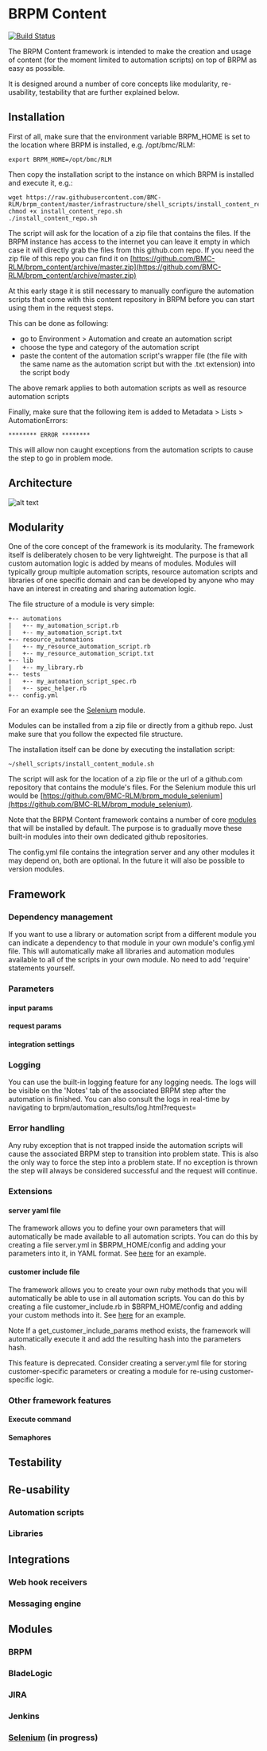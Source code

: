 # BRPM Content

[![Build Status](https://travis-ci.org/BMC-RLM/brpm_content.svg?branch=master)](https://travis-ci.org/BMC-RLM/brpm_content)

The BRPM Content framework is intended to make the creation and usage of content (for the moment limited to automation scripts) on top of BRPM as easy as possible.

It is designed around a number of core concepts like modularity, re-usability, testability that are further explained below.

## Installation

First of all, make sure that the environment variable BRPM_HOME is set to the location where BRPM is installed, e.g. /opt/bmc/RLM:
```shell
export BRPM_HOME=/opt/bmc/RLM
```

Then copy the installation script to the instance on which BRPM is installed and execute it, e.g.:
```shell
wget https://raw.githubusercontent.com/BMC-RLM/brpm_content/master/infrastructure/shell_scripts/install_content_repo.sh
chmod +x install_content_repo.sh
./install_content_repo.sh
```

The script will ask for the location of a zip file that contains the files. If the BRPM instance has access to the internet you can leave it empty in which case it will directly grab the files from this github.com repo.
If you need the zip file of this repo you can find it on [https://github.com/BMC-RLM/brpm_content/archive/master.zip](https://github.com/BMC-RLM/brpm_content/archive/master.zip)

At this early stage it is still necessary to manually configure the automation scripts that come with this content repository in BRPM before you can start using them in the request steps. 

This can be done as following:
 - go to Environment > Automation and create an automation script
 - choose the type and category of the automation script
 - paste the content of the automation script's wrapper file (the file with the same name as the automation script but with the .txt extension) into the script body
 
The above remark applies to both automation scripts as well as resource automation scripts
 
Finally, make sure that the following item is added to Metadata > Lists > AutomationErrors: 
```
******** ERROR ********
```
This will allow non caught exceptions from the automation scripts to cause the step to go in problem mode.

## Architecture
![alt text](https://github.com/BMC-RLM/brpm_content/blob/master/architecture.png "architecture")

## Modularity

One of the core concept of the framework is its modularity. The framework itself is deliberately chosen to be very lightweight. The purpose is that all custom automation logic is added by means of modules. Modules will typically group multiple automation scripts, resource automation scripts and libraries of one specific domain and can be developed by anyone who may have an interest in creating and sharing automation logic.
 
The file structure of a module is very simple: 
```
+-- automations
|   +-- my_automation_script.rb
|   +-- my_automation_script.txt
+-- resource_automations
|   +-- my_resource_automation_script.rb
|   +-- my_resource_automation_script.txt
+-- lib
|   +-- my_library.rb
+-- tests
|   +-- my_automation_script_spec.rb
|   +-- spec_helper.rb
+-- config.yml
```

For an example see the [Selenium](https://github.com/BMC-RLM/brpm_module_selenium) module.

Modules can be installed from a zip file or directly from a github repo. Just make sure that you follow the expected file structure. 

The installation itself can be done by executing the installation script: 
```shell
~/shell_scripts/install_content_module.sh
```

The script will ask for the location of a zip file or the url of a github.com repository that contains the module's files. For the Selenium module this url would be [https://github.com/BMC-RLM/brpm_module_selenium](https://github.com/BMC-RLM/brpm_module_selenium).

Note that the BRPM Content framework contains a number of core [modules](https://github.com/BMC-RLM/brpm_content/tree/master/modules) that will be installed by default. The purpose is to gradually move these built-in modules into their own dedicated github repositories.  

The config.yml file contains the integration server and any other modules it may depend on, both are optional. In the future it will also be possible to version modules. 

## Framework
### Dependency management

If you want to use a library or automation script from a different module you can indicate a dependency to that module in your own module's config.yml file. This will automatically make all libraries and automation modules available to all of the scripts in your own module. No need to add 'require' statements yourself.

### Parameters
#### input params
#### request params
#### integration settings
### Logging

You can use the built-in logging feature for any logging needs. The logs will be visible on the 'Notes' tab of the associated BRPM step after the automation is finished. You can also consult the logs in real-time by navigating to <BRPM server>brpm/automation_results/log.html?request=<request id>

### Error handling

Any ruby exception that is not trapped inside the automation scripts will cause the associated BRPM step to transition into problem state. This is also the only way to force the step into a problem state. If no exception is thrown the step will always be considered successful and the request will continue.

### Extensions

#### server yaml file

The framework allows you to define your own parameters that will automatically be made available to all automation scripts. You can do this by creating a file server.yml in $BRPM_HOME/config and adding your parameters into it, in YAML format. See [here](https://github.com/BMC-RLM/brpm_content/blob/master/modules/framework/config/server.yml) for an example. 

#### customer include file

The framework allows you to create your own ruby methods that you will automatically be able to use in all automation scripts. You can do this by creating a file customer_include.rb in $BRPM_HOME/config and adding your custom methods into it. See [here](https://github.com/BMC-RLM/brpm_content/blob/master/modules/framework/config/customer_include.rb) for an example.

Note
If a get_customer_include_params method exists, the framework will automatically execute it and add the resulting hash into the parameters hash.

This feature is deprecated. Consider creating a server.yml file for storing customer-specific parameters or creating a module for re-using customer-specific logic. 

### Other framework features
#### Execute command
#### Semaphores


## Testability

## Re-usability
### Automation scripts
### Libraries

## Integrations
### Web hook receivers
### Messaging engine

## Modules
### BRPM   
### BladeLogic
### JIRA
### Jenkins

### [Selenium](https://github.com/BMC-RLM/brpm_module_selenium) (in progress)

